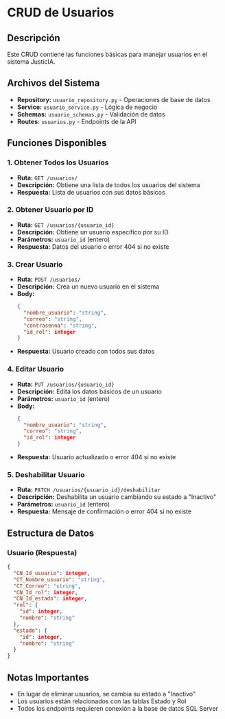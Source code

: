 # CRUD de Usuarios

## Descripción
Este CRUD contiene las funciones básicas para manejar usuarios en el sistema JusticIA.

## Archivos del Sistema
- **Repository:** `usuario_repository.py` - Operaciones de base de datos
- **Service:** `usuario_service.py` - Lógica de negocio  
- **Schemas:** `usuario_schemas.py` - Validación de datos
- **Routes:** `usuarios.py` - Endpoints de la API

## Funciones Disponibles

### 1. Obtener Todos los Usuarios
- **Ruta:** `GET /usuarios/`
- **Descripción:** Obtiene una lista de todos los usuarios del sistema
- **Respuesta:** Lista de usuarios con sus datos básicos

### 2. Obtener Usuario por ID
- **Ruta:** `GET /usuarios/{usuario_id}`
- **Descripción:** Obtiene un usuario específico por su ID
- **Parámetros:** `usuario_id` (entero)
- **Respuesta:** Datos del usuario o error 404 si no existe

### 3. Crear Usuario
- **Ruta:** `POST /usuarios/`
- **Descripción:** Crea un nuevo usuario en el sistema
- **Body:** 
  ```json
  {
    "nombre_usuario": "string",
    "correo": "string",
    "contrasenna": "string",
    "id_rol": integer
  }
  ```
- **Respuesta:** Usuario creado con todos sus datos

### 4. Editar Usuario
- **Ruta:** `PUT /usuarios/{usuario_id}`
- **Descripción:** Edita los datos básicos de un usuario
- **Parámetros:** `usuario_id` (entero)
- **Body:** 
  ```json
  {
    "nombre_usuario": "string",
    "correo": "string", 
    "id_rol": integer
  }
  ```
- **Respuesta:** Usuario actualizado o error 404 si no existe

### 5. Deshabilitar Usuario
- **Ruta:** `PATCH /usuarios/{usuario_id}/deshabilitar`
- **Descripción:** Deshabilita un usuario cambiando su estado a "Inactivo"
- **Parámetros:** `usuario_id` (entero)
- **Respuesta:** Mensaje de confirmación o error 404 si no existe

## Estructura de Datos

### Usuario (Respuesta)
```json
{
  "CN_Id_usuario": integer,
  "CT_Nombre_usuario": "string",
  "CT_Correo": "string",
  "CN_Id_rol": integer,
  "CN_Id_estado": integer,
  "rol": {
    "id": integer,
    "nombre": "string"
  },
  "estado": {
    "id": integer,
    "nombre": "string"
  }
}
```

## Notas Importantes
- En lugar de eliminar usuarios, se cambia su estado a "Inactivo"
- Los usuarios están relacionados con las tablas Estado y Rol
- Todos los endpoints requieren conexión a la base de datos SQL Server
